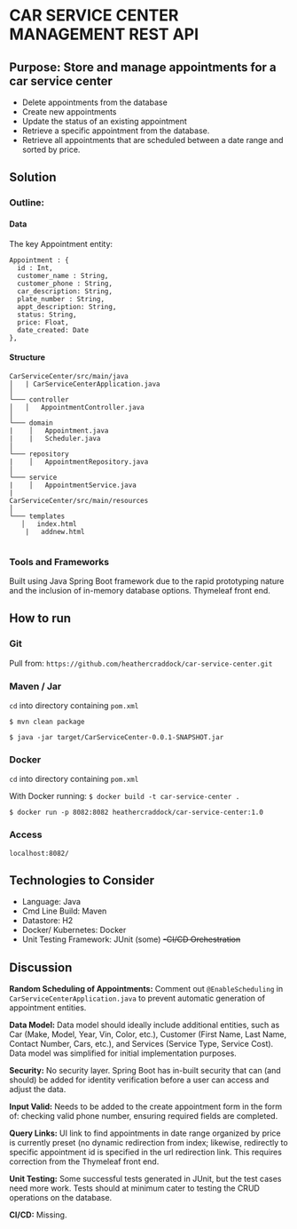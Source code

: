 # CAR SERVICE CENTER MANAGEMENT REST API
## Purpose: Store and manage appointments for a car service center
- Delete appointments from the database
- Create new appointments 
- Update the status of an existing appointment
- Retrieve a specific appointment from the database.
- Retrieve all appointments that are scheduled between a date range and sorted by price.

## Solution
### Outline:
#### Data
The key Appointment entity:

```
Appointment : {
  id : Int,
  customer_name : String,
  customer_phone : String,
  car_description: String,
  plate_number : String,
  appt_description: String,
  status: String,
  price: Float,
  date_created: Date
},
```

#### Structure

```
CarServiceCenter/src/main/java
│   | CarServiceCenterApplication.java    
│
└─── controller
│   │   AppointmentController.java
│   
└─── domain
|    │   Appointment.java
|    |   Scheduler.java
│   
└─── repository
|    │   AppointmentRepository.java   
│   
└─── service
|    │   AppointmentService.java 
|
CarServiceCenter/src/main/resources   
│
└─── templates
   │   index.html
    |   addnew.html
    
```

### Tools and Frameworks
Built using Java Spring Boot framework due to the rapid prototyping nature and the inclusion of in-memory database options. Thymeleaf front end.

## How to run

### Git
Pull from:
`https://github.com/heathercraddock/car-service-center.git`

### Maven / Jar
`cd` into directory containing `pom.xml`

`$ mvn clean package`

`$ java -jar target/CarServiceCenter-0.0.1-SNAPSHOT.jar `

### Docker
`cd` into directory containing `pom.xml`

With Docker running:
`$ docker build -t car-service-center .`

`$ docker run -p 8082:8082 heathercraddock/car-service-center:1.0`


### Access
`localhost:8082/`

## Technologies to Consider
- Language: Java
- Cmd Line Build: Maven
- Datastore: H2
- Docker/ Kubernetes: Docker
- Unit Testing Framework: JUnit (some)
~~-CI/CD Orchestration~~

## Discussion

**Random Scheduling of Appointments:** Comment out `@EnableScheduling` in `CarServiceCenterApplication.java` to prevent automatic generation of appointment entities. 

**Data Model:** Data model should ideally include additional entities, such as Car (Make, Model, Year, Vin, Color, etc.), Customer (First Name, Last Name, Contact Number, Cars, etc.), and Services (Service Type, Service Cost). Data model was simplified for initial implementation purposes.

**Security:** No security layer. Spring Boot has in-built security that can (and should) be added for identity verification before a user can access and adjust the data.

**Input Valid:** Needs to be added to the create appointment form in the form of: checking valid phone number, ensuring required fields are completed.

**Query Links:** UI link to find appointments in date range organized by price is currently preset (no dynamic redirection from index; likewise, redirectly to specific appointment id is specified in the url redirection link. This requires correction from the Thymeleaf front end.

**Unit Testing:** Some successful tests generated in JUnit, but the test cases need more work. Tests should at minimum cater to testing the CRUD operations on the database.

**CI/CD:** Missing.
